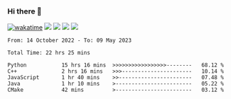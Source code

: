 ### Hi there 👋
[![wakatime](https://wakatime.com/badge/user/368879df-dc38-4b1a-86c4-8a2054a0e074.svg)](https://wakatime.com/@368879df-dc38-4b1a-86c4-8a2054a0e074)
<img src="https://img.shields.io/badge/Windows-0078D6?style=flat&logo=Windows&logoColor=white">
<img src="https://img.shields.io/badge/IntelliJ_IDEA-000000.svg?style=flat&logo=IntelliJ-IDEA&logoColor=white">
<img src="https://img.shields.io/badge/Visual_Studio_Code-007ACC?style=flat&logo=Visual-Studio-Code&logoColor=white">
<img src="https://img.shields.io/badge/Discord-5865F2?label=kano%233578&style=flat&logo=discord&logoColor=white">
<br>


<!--START_SECTION:waka-->

```text
From: 14 October 2022 - To: 09 May 2023

Total Time: 22 hrs 25 mins

Python           15 hrs 16 mins  >>>>>>>>>>>>>>>>>--------   68.12 %
C++              2 hrs 16 mins   >>>----------------------   10.14 %
JavaScript       1 hr 40 mins    >>-----------------------   07.48 %
Java             1 hr 10 mins    >------------------------   05.22 %
CMake            42 mins         >------------------------   03.12 %
```

<!--END_SECTION:waka-->
